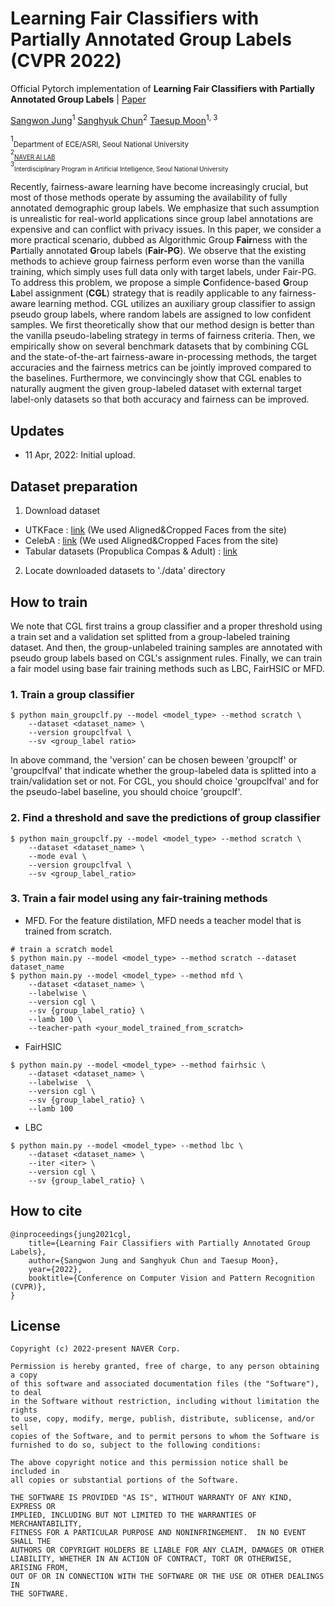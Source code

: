 # Learning Fair Classifiers with Partially Annotated Group Labels (CVPR 2022)

Official Pytorch implementation of <strong>Learning Fair Classifiers with Partially Annotated Group Labels</strong> | [Paper](https://arxiv.org/abs/2111.14581)

[Sangwon Jung](https://scholar.google.com/citations?user=WdC_a5IAAAAJ&hl=ko)<sup>1</sup> [Sanghyuk Chun](https://sanghyukchun.github.io/home/)<sup>2</sup> [Taesup Moon](https://scholar.google.com/citations?user=lQlioBoAAAAJ&hl=ko)<sup>1, 3</sup>

<sup>1</sup><sub>Department of ECE/ASRI, Seoul National University<br>
<sup>2</sup><sub>[NAVER AI LAB](https://naver-career.gitbook.io/en/teams/clova-cic)</sub><br>
<sup>3</sup><sub>Interdisciplinary Program in Artificial Intelligence, Seoul National University

Recently, fairness-aware learning have become increasingly crucial, but most of those methods operate by assuming the availability of fully annotated demographic group labels. We emphasize that such assumption is unrealistic for real-world applications since group label annotations are expensive and can conflict with privacy issues. In this paper, we consider a more practical scenario, dubbed as Algorithmic Group <strong>Fair</strong>ness with the <strong>P</strong>artially annotated <strong>G</strong>roup labels (<strong>Fair-PG</strong>). We observe that the existing methods to achieve group fairness perform even worse than the vanilla training, which simply uses full data only with target labels, under Fair-PG. To address this problem, we propose a simple <strong>C</strong>onfidence-based <strong>G</strong>roup <strong>L</strong>abel assignment (<strong>CGL</strong>) strategy that is readily applicable to any fairness-aware learning method. CGL utilizes an auxiliary group classifier to assign pseudo group labels, where random labels are assigned to low confident samples. We first theoretically show that our method design is better than the vanilla pseudo-labeling strategy in terms of fairness criteria. Then, we empirically show on several benchmark datasets that by combining CGL and the state-of-the-art fairness-aware in-processing methods, the target accuracies and the fairness metrics can be jointly improved compared to the baselines. Furthermore, we convincingly show that CGL enables to naturally augment the given group-labeled dataset with external target label-only datasets so that both accuracy and fairness can be improved.

## Updates

- 11 Apr, 2022: Initial upload.
    
## Dataset preparation
1. Download dataset
- UTKFace :
    [link](https://susanqq.github.io/UTKFace/) (We used Aligned&Cropped Faces from the site)
- CelebA :
    [link](https://mmlab.ie.cuhk.edu.hk/projects/CelebA.html) (We used Aligned&Cropped Faces from the site)
- Tabular datasets (Propublica Compas & Adult) : 
    [link](https://github.com/Trusted-AI/AIF360)
2. Locate downloaded datasets to './data' directory
    
## How to train 
We note that CGL first trains a group classifier and a proper threshold using a train set and a validation set splitted from a group-labeled training dataset. And then, the group-unlabeled training samples are annotated with pseudo group labels based on CGL's assignment rules. Finally, we can train a fair model using base fair training methods such as LBC, FairHSIC or MFD. 
   
### 1. Train a group classifier
```
$ python main_groupclf.py --model <model_type> --method scratch \
    --dataset <dataset_name> \
    --version groupclfval \
    --sv <group_label ratio> 
```
    
In above command, the 'version' can be chosen beween 'groupclf' or 'groupclfval' that indicate whether the group-labeled data is splitted into a train/validation set or not. For CGL, you should choice 'groupclfval' and for the pseudo-label baseline, you should choice 'groupclf'.
    
### 2. Find a threshold and save the predictions of group classifier 
```
$ python main_groupclf.py --model <model_type> --method scratch \ 
    --dataset <dataset_name> \
    --mode eval \
    --version groupclfval \
    --sv <group_label_ratio>  
```
    
### 3. Train a fair model using any fair-training methods

- MFD. For the feature distilation, MFD needs a teacher model that is trained from scratch. 
```
# train a scratch model
$ python main.py --model <model_type> --method scratch --dataset dataset_name 
$ python main.py --model <model_type> --method mfd \
    --dataset <dataset_name> \
    --labelwise \
    --version cgl \
    --sv {group_label_ratio} \
    --lamb 100 \
    --teacher-path <your_model_trained_from_scratch> 
```
- FairHSIC
```
$ python main.py --model <model_type> --method fairhsic \
    --dataset <dataset_name> \
    --labelwise  \
    --version cgl \
    --sv {group_label_ratio} \
    --lamb 100  
```
- LBC
```
$ python main.py --model <model_type> --method lbc \
    --dataset <dataset_name> \
    --iter <iter> \
    --version cgl \
    --sv {group_label_ratio} \
```
## How to cite

```
@inproceedings{jung2021cgl,
    title={Learning Fair Classifiers with Partially Annotated Group Labels}, 
    author={Sangwon Jung and Sanghyuk Chun and Taesup Moon},
    year={2022},
    booktitle={Conference on Computer Vision and Pattern Recognition (CVPR)},
}
```
## License

```
Copyright (c) 2022-present NAVER Corp.

Permission is hereby granted, free of charge, to any person obtaining a copy
of this software and associated documentation files (the "Software"), to deal
in the Software without restriction, including without limitation the rights
to use, copy, modify, merge, publish, distribute, sublicense, and/or sell
copies of the Software, and to permit persons to whom the Software is
furnished to do so, subject to the following conditions:

The above copyright notice and this permission notice shall be included in
all copies or substantial portions of the Software.

THE SOFTWARE IS PROVIDED "AS IS", WITHOUT WARRANTY OF ANY KIND, EXPRESS OR
IMPLIED, INCLUDING BUT NOT LIMITED TO THE WARRANTIES OF MERCHANTABILITY,
FITNESS FOR A PARTICULAR PURPOSE AND NONINFRINGEMENT.  IN NO EVENT SHALL THE
AUTHORS OR COPYRIGHT HOLDERS BE LIABLE FOR ANY CLAIM, DAMAGES OR OTHER
LIABILITY, WHETHER IN AN ACTION OF CONTRACT, TORT OR OTHERWISE, ARISING FROM,
OUT OF OR IN CONNECTION WITH THE SOFTWARE OR THE USE OR OTHER DEALINGS IN
THE SOFTWARE.
```
